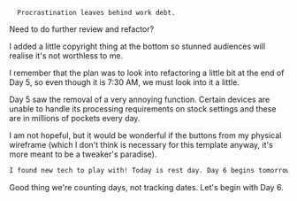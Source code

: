 ```
  Procrastination leaves behind work debt.
```

Need to do further review and refactor?

I added a little copyright thing at the bottom so stunned audiences will realise it's not worthless to me.

I remember that the plan was to look into refactoring a little bit at the end of Day 5, so even though it is 7:30 AM, we must look into it a little.

Day 5 saw the removal of a very annoying function. Certain devices are unable to handle its processing requirements on stock settings and these are in millions of pockets every day.

I am not hopeful, but it would be wonderful if the buttons from my physical wireframe (which I don't think is necessary for this template anyway, it's more meant to be a tweaker's paradise).

```md
I found new tech to play with! Today is rest day. Day 6 begins tomorrow, or ~~Monday~~ wednesday.
```

Good thing we're counting days, not tracking dates. Let's begin with Day 6.
